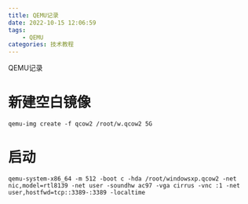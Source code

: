 ```yaml
---
title: QEMU记录
date: 2022-10-15 12:06:59
tags:
	- QEMU
categories: 技术教程
---
```

QEMU记录
<!--more-->
# 新建空白镜像
```
qemu-img create -f qcow2 /root/w.qcow2 5G
```
# 启动
```
qemu-system-x86_64 -m 512 -boot c -hda /root/windowsxp.qcow2 -net nic,model=rtl8139 -net user -soundhw ac97 -vga cirrus -vnc :1 -net user,hostfwd=tcp::3389-:3389 -localtime
```

